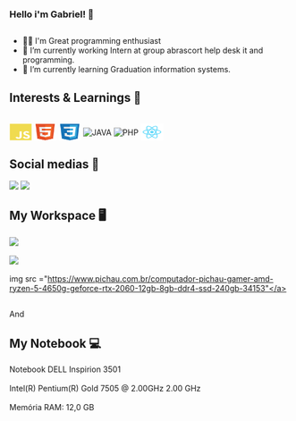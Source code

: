 ### Hello i'm Gabriel! 👋

##

- 👨‍💻 I'm Great programming enthusiast
- 🔭 I’m currently working Intern at group abrascort help desk it and programming.
- 🌱 I’m currently learning Graduation information systems.

##
<h2>Interests & Learnings 📖</h2>
<div style="display: inline_block"><br>
  <img align="center" alt="Js" height="30" width="40" src="https://raw.githubusercontent.com/devicons/devicon/master/icons/javascript/javascript-plain.svg">
  <img align="center" alt="HTML" height="30" width="40" src="https://raw.githubusercontent.com/devicons/devicon/master/icons/html5/html5-original.svg">
  <img align="center" alt="CSS" height="30" width="40" src="https://raw.githubusercontent.com/devicons/devicon/master/icons/css3/css3-original.svg">
  <img align="center" alt="JAVA" height="30" width="40" src="https://cdn.jsdelivr.net/gh/devicons/devicon/icons/java/java-original-wordmark.svg">
  <img align="center" alt="PHP" height="30" width="40" src="https://cdn.jsdelivr.net/gh/devicons/devicon/icons/php/php-original.svg">
  <img align="center" alt="PHP" height="30" width="40" src="https://raw.githubusercontent.com/github/explore/80688e429a7d4ef2fca1e82350fe8e3517d3494d/topics/react/react.png">
</div>

<!-- Social medias -->

<h2>Social medias 📢 </h2>


<a href="https://www.linkedin.com/in/gabrielnhaia/" target="_blank"><img src="https://img.shields.io/badge/-LinkedIn-%230077B5?style=for-the-badge&logo=linkedin&logoColor=white" target="_blank"></a>
 <a href="https://www.instagram.com/gabnhaia/" target="_blank"><img src="https://img.shields.io/badge/-Instagram-%23E4405F?style=for-the-badge&logo=instagram&logoColor=white" target="_blank"></a>
 
 ##
 
<!-- Workspace -->


<h2>My Workspace 🖥️</h2>

<a><img src="https://img.shields.io/badge/NVIDIA-RTX2060-76B900?style=for-the-badge&logo=nvidia&logoColor=white"></a>

<a><img src="https://img.shields.io/badge/AMD-Ryzen_5_4650G-ED1C24?style=for-the-badge&logo=amd&logoColor=white"></a>

<a>img src ="https://www.pichau.com.br/computador-pichau-gamer-amd-ryzen-5-4650g-geforce-rtx-2060-12gb-8gb-ddr4-ssd-240gb-34153"</a>
##

And

##
<h2>My Notebook 💻</h2>

Notebook DELL Inspirion 3501<br><br>
Intel(R) Pentium(R) Gold 7505 @ 2.00GHz   2.00 GHz<br><br>
Memória RAM: 12,0 GB<br>
##
